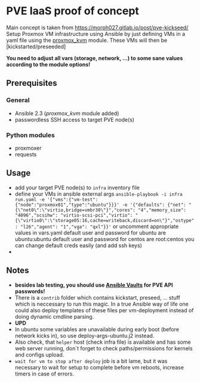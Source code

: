 # PVE IaaS proof of concept
Main concept is taken from https://morph027.gitlab.io/post/pve-kickseed/
Setup Proxmox VM infrastructure using Ansible by just defining VMs in a yaml file using the [proxmox_kvm](http://docs.ansible.com/ansible/latest/proxmox_kvm_module.html) module. These VMs will then be [kickstarted/preseeded]

**You need to adjust all vars (storage, network, ...) to some sane values according to the module options!**

## Prerequisites

### General

* Ansible 2.3 (*proxmox_kvm* module added)
* passwordless SSH access to target PVE node(s)

### Python modules

* proxmoxer
* requests

## Usage

* add your target PVE node(s) to `infra` inventory file
* define your VMs in ansible external args
`ansible-playbook -i infra run.yaml -e '{"vms":{"vm-test":{"node":"proxmox01","type":"ubuntu"}}}' -e '{"defaults": {"net": "{\"net0\":\"virtio,bridge=vmbr30\"}","cores": "4","memory_size": "4096","scsihw": "virtio-scsi-pci","virtio": "{\"virtio0\":\"storage05:16,cache=writeback,discard=on\"}","ostype": "l26","agent": "1","vga": "qxl"}}'`
or uncomment appropriate values in vars.yaml
default user and password for ubuntu are ubuntu:ubuntu
default user and password for centos are root:centos
you can change default creds easily (and add ssh keys)
* 

## Notes

* **besides lab testing, you should use [Ansible Vaults](http://docs.ansible.com/ansible/latest/user_guide/playbooks_vault.html#single-encrypted-variable) for PVE API passwords!**
* There is a `contrib` folder which contains kickstart, preseed, ... stuff which is neccessary to run this magic. In a true Ansible way of life one could also deploy templates of these files per vm-deployment instead of doing dynamic cmdline parsing.
* **UPD**
* In ubuntu some variables are unavailable during early boot (before network kicks in), so use deploy-args-ubuntu.j2 instead.
* Also check, that `helper` host (check infra file) is available and has some web server running, don`t forget to check paths/permissions for kernels and configs upload.
* `wait for vm to stop after deploy` job is a bit lame, but it was necessary to wait for setup to complete before vm reboots, increase timers in case of errors.
 